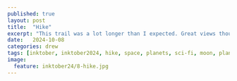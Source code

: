 ```yaml
---
published: true
layout: post
title:  "Hike"
excerpt: "This trail was a lot longer than I expected. Great views though. ★★★★☆"
date:   2024-10-08
categories: drew
tags: [inktober, inktober2024, hike, space, planets, sci-fi, moon, planets, landscape, trail]
image:
  feature: inktober24/8-hike.jpg
---
```


